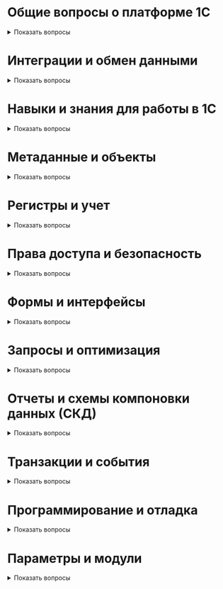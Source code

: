 
# Общие вопросы о платформе 1С

<details>
  <summary>Показать вопросы</summary>

  
  <details>
  <summary>1. Расскажите о вашем опыте работы с платформой 1С.</summary>
  <!-- Ответ -->
</details>

<details>
  <summary>2. Какие версии 1С вы использовали в своей работе?</summary>
  <!-- Ответ -->
</details>

<details>
  <summary>3. Какие типовые конфигурации 1С вы знаете и с какими работали?</summary>
  <!-- Ответ -->
</details>

</details>



# Интеграции и обмен данными

<details>
  <summary>Показать вопросы</summary>

  <details>
    <summary>1. Почему интеграции и обмен данными в 1С становятся все более востребованными?</summary>
    <!-- Ответ -->
  </details>

  <details>
    <summary>2. Какие навыки и знания необходимы для работы с интеграциями и обменом данными в 1С?</summary>
    <!-- Ответ -->
  </details>

  <details>
    <summary>3. Как настроить обмен данными между различными конфигурациями 1С?</summary>
    <!-- Ответ -->
  </details>

  <details>
    <summary>4. Что такое план обмена и как его настроить?</summary>
    <!-- Ответ -->
  </details>

  <details>
    <summary>5. Чем веб-сервис отличается от HTTP-сервиса?</summary>
    <!-- Ответ -->
  </details>

  <details>
    <summary>6. Что нужно сделать для публикации веб-сервиса в 1С?</summary>
    <!-- Ответ -->
  </details>

  <details>
    <summary>7. Как определить, опубликован ли веб-сервис, к которому мы обращаемся программно?</summary>
    <!-- Ответ -->
  </details>

  <details>
    <summary>8. Можно ли через веб-сервис возвращать двоичные данные и как это сделать?</summary>
    <!-- Ответ -->
  </details>

  <details>
    <summary>9. Как использовать JavaScript и HTTP сервисы для создания тонкого клиента и интеграции с 1С?</summary>
    <!-- Ответ -->
  </details>

  <details>
    <summary>10. Какие инструменты и технологии используются для интеграции 1С с внешними системами, такими как веб-сервисы и XDTO пакеты?</summary>
    <!-- Ответ -->
  </details>

  <details>
    <summary>11. Как оптимально писать программный код для интеграции 1С с внешними системами?</summary>
    <!-- Ответ -->
  </details>

  <details>
    <summary>12. Какие настройки и механизмы необходимо учитывать при интеграции 1С с внешними системами через COM соединение?</summary>
    <!-- Ответ -->
  </details>

  <details>
    <summary>13. Как правильно использовать общие модули и их настройки для интеграции 1С с другими системами?</summary>
    <!-- Ответ -->
  </details>

</details>

# Навыки и знания для работы в 1С

<details>
  <summary>Показать вопросы</summary>

  <details>
    <summary>1. Какие минимальные знания и навыки необходимы для успешной работы в 1С?</summary>
    <!-- Ответ -->
  </details>

  <details>
    <summary>2. Почему важно знать основные объекты и оперативный учет в 1С?</summary>
    <!-- Ответ -->
  </details>

  <details>
    <summary>3. Какие курсы и материалы рекомендуются для изучения основных объектов и оперативного учета в 1С?</summary>
    <!-- Ответ -->
  </details>

</details>

# Метаданные и объекты

<details>
  <summary>Показать вопросы</summary>

  <details>
    <summary>1. Объясните, что такое метаданные в 1С и как они используются.</summary>
    <!-- Ответ -->
  </details>

  <details>
    <summary>2. Как создать и настроить новый справочник в 1С?</summary>
    <!-- Ответ -->
  </details>

</details>

# Регистры и учет

<details>
  <summary>Показать вопросы</summary>

  <details>
    <summary>1. Что такое регистры сведений и как они отличаются от регистров накопления?</summary>
    <!-- Ответ -->
  </details>

  <details>
    <summary>2. Настройте регистр накопления для учета остатков товаров на складе.</summary>
    <!-- Ответ -->
  </details>

  <details>
    <summary>3. Какие есть виртуальные таблицы в регистрах накопления?</summary>
    <!-- Ответ -->
  </details>

  <details>
    <summary>4. Как создаются индексы в регистрах накопления в зависимости от измерений? Какие индексы будут использованы в том или ином случае?</summary>
    <!-- Ответ -->
  </details>

  <details>
    <summary>5. Что случится, если создать индекс по третьему измерению (по порядку)? Как пойдет поиск при указании первого и третьего поля в индексе?</summary>
    <!-- Ответ -->
  </details>

  <details>
    <summary>6. Какие блокировки существуют для регистров накопления?</summary>
    <!-- Ответ -->
  </details>

  <details>
    <summary>7. Какие виртуальные таблицы бывают в регистрах сведений?</summary>
    <!-- Ответ -->
  </details>

  <details>
    <summary>8. Могут ли быть таблицы итогов у регистров сведений?</summary>
    <!-- Ответ -->
  </details>

  <details>
    <summary>9. Какие виртуальные таблицы бывают у регистра сведений среза последних?</summary>
    <!-- Ответ -->
  </details>

  <details>
    <summary>10. Какие типы значений можно передавать в параметр "период" для регистра сведений?</summary>
    <!-- Ответ -->
  </details>

  <details>
    <summary>11. Какие виртуальные таблицы бывают у регистра накопления?</summary>
    <!-- Ответ -->
  </details>

  <details>
    <summary>12. Сколько таблиц агрегатов можно создавать для регистра накопления?</summary>
    <!-- Ответ -->
  </details>

  <details>
    <summary>13. Какие типы значений можно передавать в параметр "период" для регистра накопления?</summary>
    <!-- Ответ -->
  </details>

  <details>
    <summary>14. Как ускорить процесс получения данных из регистра накопления, если в большинстве случаев данные получаются в разрезе квартала и контрагента?</summary>
    <!-- Ответ -->
  </details>

  <details>
    <summary>15. Какие виртуальные таблицы бывают у регистра расчета?</summary>
    <!-- Ответ -->
  </details>

  <details>
    <summary>16. Что такое базовый вид расчета?</summary>
    <!-- Ответ -->
  </details>

  <details>
    <summary>17. Что такое вытесняющий вид расчета?</summary>
    <!-- Ответ -->
  </details>

  <details>
    <summary>18. Что такое ведущий вид расчета?</summary>
    <!-- Ответ -->
  </details>

  <details>
    <summary>19. Когда появляются виртуальные таблицы субконто у регистра бухгалтерии?</summary>
    <!-- Ответ -->
  </details>

  <details>
    <summary>20. Как сделать так, чтобы при получении данных из виртуальной таблицы остатки у нас субконто 1 всегда был складом, а субконто 2 — номенклатурой, вне зависимости от счета?</summary>
    <!-- Ответ -->
  </details>

  <details>
    <summary>21. Как сделать так, чтобы по одному из видов субконто не хранились остатки?</summary>
    <!-- Ответ -->
  </details>

  <details>
    <summary>22. Какие виртуальные таблицы бывают у регистра бухгалтерии?</summary>
    <!-- Ответ -->
  </details>

  <details>
    <summary>23. Почему в типовых конфигурациях обычно указывают максимум три субконто?</summary>
    <!-- Ответ -->
  </details>

</details>

# Права доступа и безопасность

<details>
  <summary>Показать вопросы</summary>

  <details>
    <summary>1. Как настроить права доступа в 1С?</summary>
    <!-- Ответ -->
  </details>

</details>

# Формы и интерфейсы

<details>
  <summary>Показать вопросы</summary>

  <details>
    <summary>1. Объясните, что такое управляемые формы и как они отличаются от обычных форм.</summary>
    <!-- Ответ -->
  </details>

  <details>
    <summary>2. Как передать табличную часть между формами (например, из формы выбора в документ)?</summary>
    <!-- Ответ -->
  </details>

  <details>
    <summary>3. Как в зависимости от реквизита открыть разные формы объекта?</summary>
    <!-- Ответ -->
  </details>

  <details>
    <summary>4. Почему обращаться к реквизитам через точку - плохо?</summary>
    <!-- Ответ -->
  </details>

  <details>
    <summary>5. Как определить, есть ли в таблице значений колонка "Ставка НДС"?</summary>
    <!-- Ответ -->
  </details>

  <details>
    <summary>6. Как в модуле формы обратиться к экспортной процедуре, которая находится в модуле данного объекта?</summary>
    <!-- Ответ -->
  </details>

  <details>
    <summary>7. Как установить видимость элемента формы в зависимости от того, является ли объект новым или существующим?</summary>
    <!-- Ответ -->
  </details>

  <details>
    <summary>8. Как заполнить реквизит "Ответственный" только когда документ новый?</summary>
    <!-- Ответ -->
  </details>

  <details>
    <summary>9. Где и как заполнять реквизит "Ответственный" при создании нового документа?</summary>
    <!-- Ответ -->
  </details>

  <details>
    <summary>10. Как заполнить реквизит "Ответственный" текущим пользователем при создании документа?</summary>
    <!-- Ответ -->
  </details>

  <details>
    <summary>11. Как заполнить реквизит "Организация" по умолчанию для данного пользователя?</summary>
    <!-- Ответ -->
  </details>

  <details>
    <summary>12. Где и как проверять заполнение реквизитов "Контрагент" и "Договор" при проведении документа?</summary>
    <!-- Ответ -->
  </details>

</details>

# Запросы и оптимизация

<details>
  <summary>Показать вопросы</summary>

  <details>
    <summary>1. Напишите простой запрос для выборки данных из справочника.</summary>
    <!-- Ответ -->
  </details>

  <details>
    <summary>2. Как оптимизировать производительность запросов в 1С?</summary>
    <!-- Ответ -->
  </details>

  <details>
    <summary>3. Какой метод обхода результата запроса будет более оптимальным: через выборку или выгрузку в таблицу значений, и почему?</summary>
    <!-- Ответ -->
  </details>

  <details>
    <summary>4. Как правильно писать запросы в 1С для оптимизации производительности?</summary>
    <!-- Ответ -->
  </details>

  <details>
    <summary>5. Для чего используется конструкция "Разрешенные" в запросах 1С?</summary>
    <!-- Ответ -->
  </details>

  <details>
    <summary>6. Как наложить отбор по договорам, относящимся к выбранному контрагенту, в отчете с использованием схемы компоновки данных?</summary>
    <!-- Ответ -->
  </details>

  <details>
    <summary>7. Как вывести таблицу значений в отчете с использованием схемы компоновки данных?</summary>
    <!-- Ответ -->
  </details>

  <details>
    <summary>8. Как сделать так, чтобы пользователь мог вводить параметр в отчете, и этот параметр использовался для подписи в отчете?</summary>
    <!-- Ответ -->
  </details>

</details>

# Отчеты и схемы компоновки данных (СКД)

<details>
  <summary>Показать вопросы</summary>

  <details>
    <summary>1. Как создать и настроить отчет в 1С?</summary>
    <!-- Ответ -->
  </details>

  <details>
    <summary>2. Создайте отчет, который показывает продажи по месяцам.</summary>
    <!-- Ответ -->
  </details>

  <details>
    <summary>3. Как использовать свойства компоновки данных для изменения представления поля в отчете?</summary>
    <!-- Ответ -->
  </details>

  <details>
    <summary>4. Как сделать так, чтобы в отчете для поля "Номенклатура" представление было в виде "Наименование (Артикул)"?</summary>
    <!-- Ответ -->
  </details>

  <details>
    <summary>5. Как сделать так, чтобы поле "Адрес" в отчете выглядело как подчиненное поле к "Контрагенту"?</summary>
    <!-- Ответ -->
  </details>

  <details>
    <summary>6. Какие базовые знания о СКД (схемах компоновки данных) необходимы для работы в 1С?</summary>
    <!-- Ответ -->
  </details>

  <details>
    <summary>7. Как знание СКД помогает разработчику создавать более удобные и функциональные отчеты?</summary>
    <!-- Ответ -->
  </details>

</details>

# Транзакции и события

<details>
  <summary>Показать вопросы</summary>

  <details>
    <summary>1. Объясните, что такое транзакции в 1С и как они работают.</summary>
    <!-- Ответ -->
  </details>

  <details>
    <summary>2. Для чего нужны события ОбработкаПроведения, ПриЗаписи, ПередЗаписью, ОбработкаЗаполнения? Какие из них выполняются в транзакции и как это можно посмотреть?</summary>
    <!-- Ответ -->
  </details>

  <details>
    <summary>3. В чем разница между событиями "При создании на сервере" и "При чтении"?</summary>
    <!-- Ответ -->
  </details>

  <details>
    <summary>4. Как создать подписку на события для обработчика событий объекта, например, перед записью или обработку проведения?</summary>
    <!-- Ответ -->
  </details>

  <details>
    <summary>5. Как определить, изменен ли документ или нет, если изменения были внесены и затем отменены перед записью?</summary>
    <!-- Ответ -->
  </details>

  <details>
    <summary>6. Где и как регистрировать изменения в документе при использовании плана обмена?</summary>
    <!-- Ответ -->
  </details>

  <details>
    <summary>7. Почему в типовых конфигурациях часто запрещают авторегистрацию для многих объектов?</summary>
    <!-- Ответ -->
  </details>

  <details>
    <summary>8. Как исключить излишние транзакционные блокировки при работе с планом обмена?</summary>
    <!-- Ответ -->
  </details>

</details>

# Программирование и отладка

<details>
  <summary>Показать вопросы</summary>

  <details>
    <summary>1. Создайте обработку для загрузки данных из Excel в 1С.</summary>
    <!-- Ответ -->
  </details>

  <details>
    <summary>2. Какие методологии разработки вы используете при работе с 1С?</summary>
    <!-- Ответ -->
  </details>

  <details>
    <summary>3. Как вы тестируете свои разработки в 1С?</summary>
    <!-- Ответ -->
  </details>

  <details>
    <summary>4. Как вы документируете свои решения и код?</summary>
    <!-- Ответ -->
  </details>

  <details>
    <summary>5. Как удалить все элементы со значением 4 из массива, содержащего 20 тысяч строк?</summary>
    <!-- Ответ -->
  </details>

  <details>
    <summary>6. Как выгрузить реквизит из источника в приемник, если в источнике на один реквизит больше?</summary>
    <!-- Ответ -->
  </details>

  <details>
    <summary>7. Как считаются итоги в регистрах накопления на дату в середине месяца? Пересчитываются ли они при проведении задним числом?</summary>
    <!-- Ответ -->
  </details>

  <details>
    <summary>8. Как производить отладку программного кода, выполняемого в фоновом задании, если работает сервер 1С:Предприятие?</summary>
    <!-- Ответ -->
  </details>

  <details>
    <summary>9. Какие настройки нужно сделать в конфигурации для включения отладки фоновых заданий?</summary>
    <!-- Ответ -->
  </details>

</details>

# Параметры и модули

<details>
<summary>Показать вопросы</summary>
    
---

<details>
    <summary><em>1. Для чего нужна галочка "Сервер" в общих модулях?</em></summary>
&nbsp;
    
> Флаг "Сервер" в общих модулях используется для обозначения общих модулей, в составе которых планируется размещать алгоритмы для выполнения на сервере.

</details>

<details>
    <summary><em>2. Для чего нужна галочка "Клиент" в общих модулях?</em></summary>
&nbsp;

> Флаг "Клиент" в общих модулях 1С регламентирует, могут ли процедуры модуля выполняться на стороне клиента.

</details>

<details>
    <summary><em>3. Для чего нужна галочка "Внешнее соединение" в общих модулях?</em></summary>
&nbsp;

> Флаг "Внешнее соединение". Экспортные функции такого модуля могут быть вызваны при подключении из внешнего источника.

</details>

<details>
    <summary><em>4. Для чего нужно свойство "Повторное использование возвращаемых значений"?</em></summary>
&nbsp;

> Использование данного свойства позволяет сохранять в кеше параметры и результат функций. Работает только для функций в неглобальных общих модулях. При первом вызове такой функции она будет выполнена как обычно.

</details>

<details>
    <summary><em>5. Как работает система при использовании свойства "Повторное использование возвращаемых значений" на время вызова сервера?</em></summary>
&nbsp;    
    
> - При использовании свойства «Повторное использование возвращаемых значений» на время вызова сервера при обращении к экспортируемым методам общих модулей с установленными флагами «Сервер» и «Вызов сервера» из клиентского приложения кэширование значений, возвращаемых методами, выполняется как на клиенте, так и на сервере.

> - В процессе вызова платформа предпринимает попытку поиска возвращаемого значения в клиентском кэше. В случае успешного поиска возвращается найденное значение. Если значение не найдено в клиентском кэше, то выполняется вызов сервера, и значение ищется в серверном кэше. В случае успешного поиска возвращается найденное значение.

</details>

<details>
    <summary><em>6. Как работает система при использовании свойства "Повторное использование возвращаемых значений" на время сеанса?</em></summary>
&nbsp;

> - При использовании свойства «Повторное использование возвращаемых значений» на время сеанса при обращении к экспортируемым методам общих модулей с установленными флагами «Сервер» и «Вызов сервера» из клиентского приложения кэширование значений, возвращаемых методами, выполняется как на клиенте, так и на сервере.
>
> - В процессе вызова платформа предпринимает попытку поиска возвращаемого значения в клиентском кэше. В случае успешного поиска возвращается найденное значение. Если значение не найдено в клиентском кэше, то выполняется вызов сервера, и значение ищется в серверном кэше. В случае успешного поиска возвращается найденное значение. Если и в серверном кэше значение не найдено, то выполняется тело метода, его результат помещается в серверный кэш, передаётся на клиента, помещается в клиентский кэш и выдаётся источнику вызова.

</details>

<details>
    <summary><em>7. Какие галочки обязательно должны быть проставлены у общего модуля?</em></summary>
&nbsp;    
    
|     | Тип общего модуля                 | Пример наименования                                     | Вызов сервера | Сервер | Внешнее соединение | Клиент (обычное приложение) | Клиент (управляемое приложение) |     |
| --- | ---------------------------------- | ------------------------------------------------------- | ------------- | -------- | -------------------- | ---------------------------- | -------------------------------- | --- |
| 1 | Серверный                         | ОбщегоНазначения (или ОбщегоНазначенияСервер)         |             | +        | +                    | +                            |                                 |     |
| 2 | Серверный для вызова с клиента     | ОбщегоНазначенияВызовСервера                            | +             | +        |                     |                             |                                 |     |
| 3 | Клиентский                         | ОбщегоНазначенияКлиент (или ОбщегоНазначенияГлобальный) |             |         |                     | +                            | +                                |     |
| 4 | Клиент-серверный                 | ОбщегоНазначенияКлиентСервер                            |             | +        | +                    | +                            | +                                |     |

</details>

<details>
    <summary><em>8. Где устанавливаются начальные значения параметров сеанса?</em></summary>
&nbsp;
    
> - Параметры сеанса устанавливаются в модуле «Модуль сеанса», который исполняется первым при старте системы.
    
> - В этом модуле есть стандартный обработчик события — «УстановкаПараметровСеанса()».

> - Если попытаться обратиться к параметрам сеанса, значения которых не инициализированы, то произойдёт ошибка.
    
</details>

<details>
    <summary><em>9. Когда вызывается обработчик события в модуле сеанса?</em></summary>
&nbsp;
    
> - Событие «Установка параметров сеанса» в модуле сеанса вызывается в момент старта приложения.

> - Кроме того, обработчик события «Установка параметров сеанса» вызывается в момент чтения параметра сеанса, который не был инициализирован.
    
</details>

</details>
